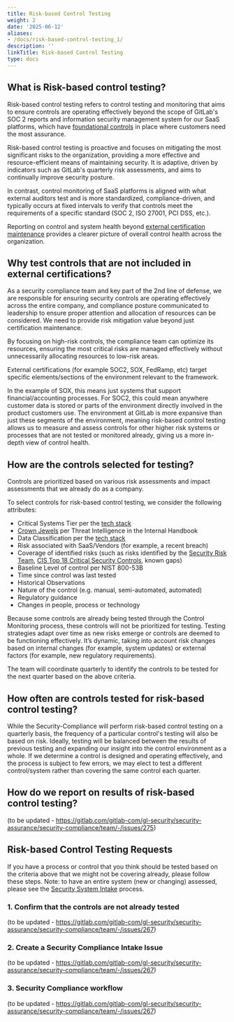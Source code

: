 ```yaml
---
title: Risk-based Control Testing
weight: 2
date: '2025-06-12'
aliases:
- /docs/risk-based-control-testing_1/
description: ''
linkTitle: Risk-based Control Testing
type: docs
---
```


## What is Risk-based control testing?

Risk-based control testing refers to control testing and monitoring that aims to ensure controls are operating effectively beyond the scope of GitLab's SOC 2 reports and information security management system for our SaaS platforms, which have [foundational controls](./sec-controls.md) in place where customers need the most assurance.

Risk-based control testing is proactive and focuses on mitigating the most significant risks to the organization, providing a more effective and resource-efficient means of maintaining security. It is adaptive, driven by indicators such as GitLab's quarterly risk assessments, and aims to continually improve security posture.

In contrast, control monitoring of SaaS platforms is aligned with what external auditors test and is more standardized, compliance-driven, and typically occurs at fixed intervals to verify that controls meet the requirements of a specific standard (SOC 2, ISO 27001, PCI DSS, etc.).

Reporting on control and system health beyond [external certification maintenance](./certifications.md) provides a clearer picture of overall control health across the organization.

## Why test controls that are not included in external certifications?

As a security compliance team and key part of the 2nd line of defense, we are responsible for ensuring security controls are operating effectively across the entire company, and compliance posture communicated to leadership to ensure proper attention and allocation of resources can be considered. We need to provide risk mitigation value beyond just certification maintenance.

By focusing on high-risk controls, the compliance team can optimize its resources, ensuring the most critical risks are managed effectively without unnecessarily allocating resources to low-risk areas.

External certifications (for example SOC2, SOX, FedRamp, etc) target specific elements/sections of the environment relevant to the framework.

In the example of SOX, this means just systems that support financial/accounting processes. For SOC2, this could mean anywhere customer data is stored or parts of the environment directly involved in the product customers use. The environment at GitLab is more expansive than just these segments of the environment, meaning risk-based control testing allows us to measure and assess controls for other higher risk systems or processes that are not tested or monitored already, giving us a more in-depth view of control health.

## How are the controls selected for testing?

Controls are prioritized based on various risk assessments and impact assessments that we already do as a company.

To select controls for risk-based control testing, we consider the following attributes:

- Critical Systems Tier per the [tech stack](https://gitlab.com/gitlab-com/www-gitlab-com/-/blob/master/data/tech_stack.yml)
- [Crown Jewels](https://internal.gitlab.com/handbook/security/security_operations/threat_intelligence/crown-jewels/) per Threat Intelligence in the Internal Handbook
- Data Classification per the [tech stack](https://gitlab.com/gitlab-com/www-gitlab-com/-/blob/master/data/tech_stack.yml)
- Risk associated with SaaS/Vendors (for example, a recent breach)
- Coverage of identified risks (such as risks identified by the [Security Risk Team](../security-risk/_index.md), [CIS Top 18 Critical Security Controls](https://www.cisecurity.org/controls/cis-controls-list), known gaps)
- Baseline Level of control per NIST 800-53B
- Time since control was last tested
- Historical Observations
- Nature of the control (e.g. manual, semi-automated, automated)
- Regulatory guidance
- Changes in people, process or technology

Because some controls are already being tested through the Control Monitoring process, these controls will not be prioritized for testing. Testing strategies adapt over time as new risks emerge or controls are deemed to be functioning effectively. It’s dynamic, taking into account risk changes based on internal changes (for example, system updates) or external factors (for example, new regulatory requirements).

The team will coordinate quarterly to identify the controls to be tested for the next quarter based on the above criteria.

## How often are controls tested for risk-based control testing?

While the Security-Compliance will perform risk-based control testing on a quarterly basis, the frequency of a particular control's testing will also be based on risk. Ideally, testing will be balanced between the results of previous testing and expanding our insight into the control environment as a whole. If we determine a control is designed and operating effectively, and the process is subject to few errors, we may elect to test a different control/system rather than covering the same control each quarter.

## How do we report on results of risk-based control testing?

(to be updated - https://gitlab.com/gitlab-com/gl-security/security-assurance/security-compliance/team/-/issues/275)

## Risk-based Control Testing Requests

If you have a process or control that you think should be tested based on the criteria above that we might not be covering already, please follow these steps. Note: to have an entire system (new or changing) assessed, please see the [Security System Intake](./sec-controls.md) process.

### 1. Confirm that the controls are not already tested

(to be updated - https://gitlab.com/gitlab-com/gl-security/security-assurance/security-compliance/team/-/issues/267)

### 2. Create a Security Compliance Intake Issue

(to be updated - https://gitlab.com/gitlab-com/gl-security/security-assurance/security-compliance/team/-/issues/267)

### 3. Security Compliance workflow

(to be updated - https://gitlab.com/gitlab-com/gl-security/security-assurance/security-compliance/team/-/issues/267)
